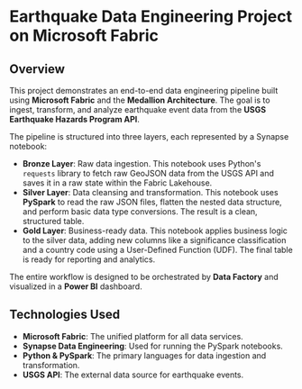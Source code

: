 # Earthquake Data Engineering Project on Microsoft Fabric

## Overview

This project demonstrates an end-to-end data engineering pipeline built using **Microsoft Fabric** and the **Medallion Architecture**. The goal is to ingest, transform, and analyze earthquake event data from the **USGS Earthquake Hazards Program API**.

The pipeline is structured into three layers, each represented by a Synapse notebook:

-   **Bronze Layer**: Raw data ingestion. This notebook uses Python's `requests` library to fetch raw GeoJSON data from the USGS API and saves it in a raw state within the Fabric Lakehouse.
-   **Silver Layer**: Data cleansing and transformation. This notebook uses **PySpark** to read the raw JSON files, flatten the nested data structure, and perform basic data type conversions. The result is a clean, structured table.
-   **Gold Layer**: Business-ready data. This notebook applies business logic to the silver data, adding new columns like a significance classification and a country code using a User-Defined Function (UDF). The final table is ready for reporting and analytics.

The entire workflow is designed to be orchestrated by **Data Factory** and visualized in a **Power BI** dashboard.

## Technologies Used

-   **Microsoft Fabric**: The unified platform for all data services.
-   **Synapse Data Engineering**: Used for running the PySpark notebooks.
-   **Python & PySpark**: The primary languages for data ingestion and transformation.
-   **USGS API**: The external data source for earthquake events.
